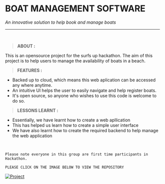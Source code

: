 # BOAT MANAGEMENT SOFTWARE
*An innovative solution to help book and manage boats*
***
&nbsp; 

> **ABOUT :**

This is an opensource project for the surfs up hackathon. The aim of this project is to help users to manage the availability of boats in a beach.
&nbsp;
> **FEATURES :**
- Backed up to cloud, which means this web aplication can be accessed any where anytime.
- An intuitive UI helps the user to easily navigate and help register boats.
- It's open source, so anyone who wishes to use this code is welcome to do so.
&nbsp;
> **LESSONS LEARNT :**

- Essentially, we have learnt how to create a web apllication
- This has helped us learn how to create a simple user interface
- We have also learnt how to create the required backend to help manage the web application

&nbsp;
```
Please note everyone in this group are first time participants in Hackathon.
```

`PLEASE CLICK ON THE IMAGE BELOW TO VIEW THE REPOSITORY` 
   
   [![Project](https://cutt.ly/NnDF2lv)](https://github.com/XShyam/Surfs-Up-Hackathon)
